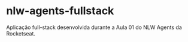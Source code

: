 # nlw-agents-fullstack
Aplicação full-stack desenvolvida durante a Aula 01 do NLW Agents da Rocketseat.
